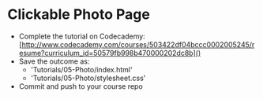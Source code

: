 # Clickable Photo Page

* Complete the tutorial on Codecademy: [http://www.codecademy.com/courses/503422df04bccc0002005245/resume?curriculum_id=50579fb998b470000202dc8b]()
* Save the outcome as:
  - 'Tutorials/05-Photo/index.html'
  - 'Tutorials/05-Photo/stylesheet.css'
* Commit and push to your course repo